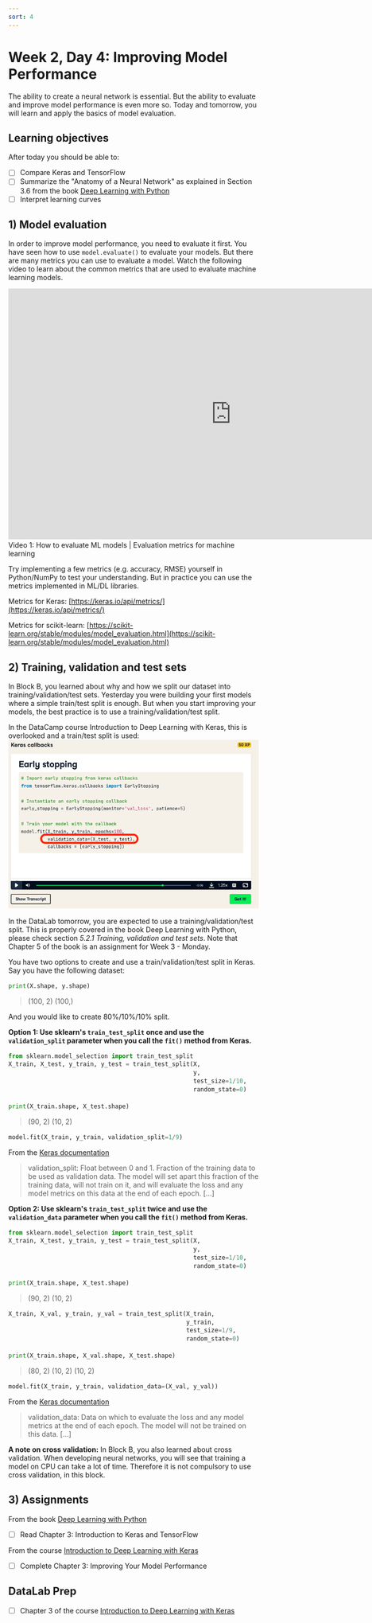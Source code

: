 ```yaml
---
sort: 4
---
```


# Week 2, Day 4: Improving Model Performance

The ability to create a neural network is essential. But the ability to evaluate and improve model performance is even more so. Today and tomorrow, you will learn and apply the basics of model evaluation.

## Learning objectives

After today you should be able to:

- [ ] Compare Keras and TensorFlow
- [ ] Summarize the "Anatomy of a Neural Network" as explained in Section 3.6 from the book [Deep Learning with Python](https://www.manning.com/books/deep-learning-with-python)
- [ ] Interpret learning curves

## 1) Model evaluation

In order to improve model performance, you need to evaluate it first. You have seen how to use `model.evaluate()` to evaluate your models. But there are many metrics you can use to evaluate a model. Watch the following video to learn about the common metrics that are used to evaluate machine learning models.

<iframe width="896" height="504" src="https://www.youtube-nocookie.com/embed/LbX4X71-TFI" title="YouTube video player" frameborder="0" allow="accelerometer; autoplay; clipboard-write; encrypted-media; gyroscope; picture-in-picture" allowfullscreen></iframe>
Video 1: How to evaluate ML models | Evaluation metrics for machine learning

Try implementing a few metrics (e.g. accuracy, RMSE) yourself in Python/NumPy to test your understanding. But in practice you can use the metrics implemented in ML/DL libraries.

Metrics for Keras: [https://keras.io/api/metrics/](https://keras.io/api/metrics/)

Metrics for scikit-learn: [https://scikit-learn.org/stable/modules/model_evaluation.html](https://scikit-learn.org/stable/modules/model_evaluation.html)

## 2) Training, validation and test sets

In Block B, you learned about why and how we split our dataset into training/validation/test sets. Yesterday you were building your first models where a simple train/test split is enough. But when you start improving your models, the best practice is to use a training/validation/test split.

In the DataCamp course Introduction to Deep Learning with Keras, this is overlooked and a train/test split is used:
<img src="./images/datasplit.png" width="800">

In the DataLab tomorrow, you are expected to use a training/validation/test split. This is properly covered in the book Deep Learning with Python, please check section _5.2.1 Training, validation and test sets_. Note that Chapter 5 of the book is an assignment for Week 3 - Monday.

You have two options to create and use a train/validation/test split in Keras. Say you have the following dataset:
```python
print(X.shape, y.shape)
```
>(100, 2) (100,)

And you would like to create 80%/10%/10% split.

**Option 1: Use sklearn's `train_test_split` once and use the `validation_split` parameter when you call the `fit()` method from Keras.**

```python
from sklearn.model_selection import train_test_split
X_train, X_test, y_train, y_test = train_test_split(X,
                                                    y,
                                                    test_size=1/10,
                                                    random_state=0)
                                                    
print(X_train.shape, X_test.shape)
```
>(90, 2) (10, 2)

```python
model.fit(X_train, y_train, validation_split=1/9)
```

From the [Keras documentation](https://keras.io/api/models/model_training_apis/)
>validation_split: Float between 0 and 1. Fraction of the training data to be used as validation data. The model will set apart this fraction of the training data, will not train on it, and will evaluate the loss and any model metrics on this data at the end of each epoch. [...]

**Option 2: Use sklearn's `train_test_split` twice and use the `validation_data` parameter when you call the `fit()` method from Keras.**

```python
from sklearn.model_selection import train_test_split
X_train, X_test, y_train, y_test = train_test_split(X,
                                                    y,
                                                    test_size=1/10,
                                                    random_state=0)
                                                    
print(X_train.shape, X_test.shape)
```
>(90, 2) (10, 2)

```python
X_train, X_val, y_train, y_val = train_test_split(X_train,
                                                  y_train,
                                                  test_size=1/9,
                                                  random_state=0)
                                                  
print(X_train.shape, X_val.shape, X_test.shape)
```
>(80, 2) (10, 2) (10, 2)

```python
model.fit(X_train, y_train, validation_data=(X_val, y_val))
```

From the [Keras documentation](https://keras.io/api/models/model_training_apis/)
>validation_data: Data on which to evaluate the loss and any model metrics at the end of each epoch. The model will not be trained on this data. [...]

**A note on cross validation:** In Block B, you also learned about cross validation. When developing neural networks, you will see that training a model on CPU can take a lot of time. Therefore it is not compulsory to use cross validation, in this block.

## 3) Assignments

From the book [Deep Learning with Python](https://www.manning.com/books/deep-learning-with-python-second-edition)
- [ ] Read Chapter 3: Introduction to Keras and TensorFlow

From the course [Introduction to Deep Learning with Keras](https://app.datacamp.com/learn/courses/introduction-to-deep-learning-with-keras)
- [ ] Complete Chapter 3: Improving Your Model Performance

## DataLab Prep
- [ ] Chapter 3 of the course [Introduction to Deep Learning with Keras](https://app.datacamp.com/learn/courses/introduction-to-deep-learning-with-keras)
